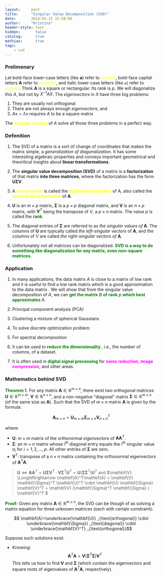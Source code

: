 ```yaml
---
layout:     post
title:      "Singular Value Decomposition (SVD)"
date:       2024-03-15 15:58:00
author:     "Kristina"
header-style: text
hidden:       false
catalog:      true
mathjax:      true
tags:
    - svd
---
```


### Prelimenary


Let bold-face lower-case letters (like $\mathbf{a}$) refer to <font color='yellow'>vectors</font>, bold-face capital letters $\mathbf{A}$ refer to <font color='yellow'>matrices</font>, and italic lower-case letters (like $\mathcal{a}$) refer to <font color='yellow'>scalars</font>. Think $\mathbf{A}$ is a  square or rectangular. Its rank is $p$. We will diagonalize this $A$, but not by $X^{-1} AX$. The *eigenvectors* in $X$ have three big problems:
1. They are usually not orthogonal
2. There are not always enough *eigenvectors*, and
3. $Ax = \lambda x$ requires $A$ to be a square matrix

The **<font color='yellow'>singular vectors</font>** of $A$ solve all those three problems in a perfect way.  

### Defenition

1. The SVD of a matrix is a sort of change of coordinates that makes the matrix simple, a *generalization of diagonalization*. It has some interesting algebraic properties and conveys important geometrical and theoritical insights about **linear transformations**.

2. The **singular value decomposition (SVD)** of a matrix is a **factorization** of that matrix **into three matrices**, where the factorization has the form $\mathbf{U\Sigma V}$. 

3. A **<font color='yellow'>factorization</font>** is called the **<font color='yellow'>eigendecomposition</font>** of A, also called
the **<font color='yellow'>spectral decomposition</font>** of $\mathbf{A}$.

4. $\mathbf{U}$ is an $m \times p$ matrix, $\mathbf{\Sigma}$ is a $p\times p$ diagonal matrix, and $\mathbf{V}$ is an $n \times p$ matrix, with $\mathbf{V}^T$ being the transpose of $V$, a $p \times n$ matrix. The value $p$ is called the **<font color='green'>rank</font>**. 

5. The diagonal entries of $\mathbf{\Sigma}$ are referred to as _the singular values of_ $\mathbf{A}$. The columns of $\mathbf{U}$ are typically called *the left-singular vectors* of $\mathbf{A}$, and the columns of $V$ are called *the right-singular vectors of* $\mathbf{A}$. 

6. Unfortunately not all matrices can be diagonalized. **<font color='green'>SVD is a way to do something like diagonalization for any matrix, even non-square matrices</font>**.

### Application

1. In many applications, the data matrix $A$ is close to a matrix of low rank and it is useful to find a low rank matrix which is a good approximation to the data matrix . We will show that from the singular value decomposition of $A$, we can **<font color='green'>get the matrix</font>** $B$ **<font color='green'>of rank</font>** $p$ **<font color='green'>which best approximates </font>**$A$.

2. Principal component analysis (PCA)

3. Clustering a mixture of spherical Gaussians

4. To solve discrete optimization problem

5. For spectral decomposition

6. It can be used to **<font color='green'>reduce the dimensionality </font>**, i.e., the number of columns, of a dataset. 

7. It is often used in **<font color='green'>digital signal processing</font>** for **<font color='magenta'>noise reduction</font>**, **<font color='magenta'>image compression</font>**, and other areas.


### Mathematics behind SVD

**<font color='green'>Theorem 1.</font>** For any matrix $\mathbf{A} \in \mathbb{R}^{m \times n}$, there exist two orthogonal matrices $\mathbf{U} \in \mathbb{R}^{m \times m}$, $\mathbf{V} \in \mathbb {R}^{n \times n}$, and a non-negative "diagonal" matrix $\mathbf{\Sigma} \in \mathbb{R}^{m \times n}$ (of the same size as $\mathbf{A}$). Such that the SVD of $m \times n$ matrix $\mathbf{A}$ is given by the formula:

$$\mathbf{A}_{m\times n} = \mathbf{U} _{m\times m} \mathbf{\Sigma} _{m \times n} \mathbf{V} _{n\times n}^T$$

where:
- $\mathbf{U}$: $m \times m$ matrix of the orthonormal _eigenvectors_ of $\mathbf{AA}^T$.
- $\mathbf{\Sigma}$: an $m \times n$ matrix whose $i^{th}$ diagonal entry equals the $i^{th}$ singular value $\sigma_i$ for $i=1, 2, \ldots, p$. All other entries of $\mathbf{\Sigma}$ are zero.
- $\mathbf{V}^T$: transpose of a $n \times n$ matrix containing the orthonormal eigenvectors of $\mathbf{A}^T \mathbf{A}$.

> $\mathbf{U} \Longleftrightarrow  \mathbf{AA}^T = \mathbf{U} \mathbf{\Sigma} \mathbf{V}^T \cdot \mathbf{V} \mathbf{\Sigma}^T \mathbf{U}^T= \mathbf{U} (\mathbf{\Sigma} \mathbf{\Sigma}^T) \mathbf{U}^T$ and 
> $\mathbf{V} \Longleftrightarrow  \mathbf{A}^T\mathbf{A} =  \mathbf{V} \mathbf{\Sigma}^T \mathbf{U}^T \cdot \mathbf{U} \mathbf{\Sigma} \mathbf{V}^T = \mathbf{V} (\mathbf{\Sigma}^T \mathbf{\Sigma} ) \mathbf{V}^T $


**<font color='green'>Proof:</font>** Given any matrix $\mathbf{A} \in \mathbb{R}^{m \times n}$, the SVD can be though of as solving a matrix equation for three unknown matrices (each with certain constraint):

$$ \mathbf{A}=\underbrace{\mathbf{U}} _{\text{orthogonal}} \cdot \underbrace{\mathbf{\Sigma}} _{\text{diagonal}} \cdot \underbrace{\mathbf{V}^T} _{\text{orthogonal}}$$

Suppose such solutions exist.

- Knowing: 
$$\mathbf{A}^T\mathbf{A}=\mathbf{V} (\mathbf{\Sigma}^T \mathbf{\Sigma} ) \mathbf{V}^T$$
This tells us how to find $\mathbf{V}$ and $\mathbf{\Sigma}$ (which contain the eigenvectors and square roots of eigenvalues of $\mathbf{A}^T\mathbf{A}$, respectively).






